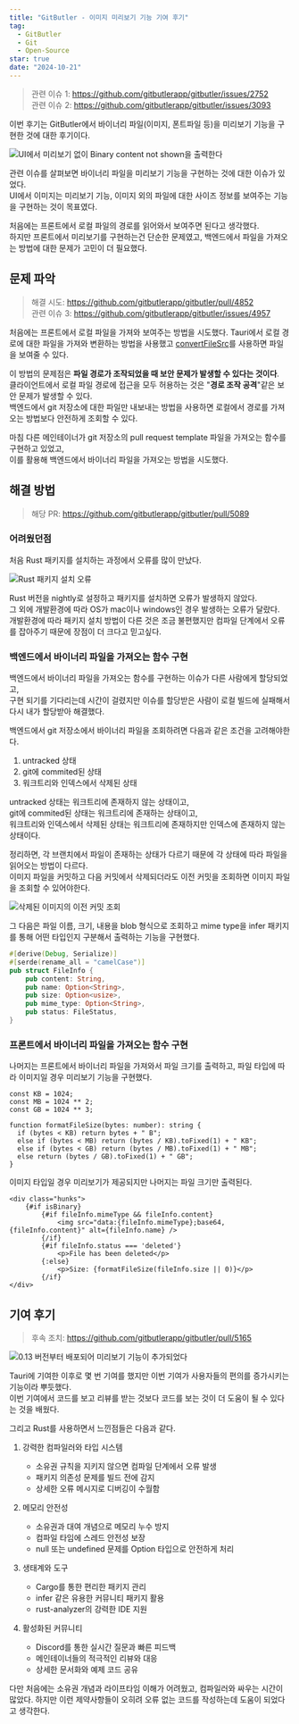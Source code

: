 ```yaml
---
title: "GitButler - 이미지 미리보기 기능 기여 후기"
tag:
  - GitButler
  - Git
  - Open-Source
star: true
date: "2024-10-21"
---
```


> 관련 이슈 1: https://github.com/gitbutlerapp/gitbutler/issues/2752  
> 관련 이슈 2: https://github.com/gitbutlerapp/gitbutler/issues/3093

이번 후기는 GitButler에서 바이너리 파일(이미지, 폰트파일 등)을 미리보기 기능을 구현한 것에 대한 후기이다.

![UI에서 미리보기 없이 Binary content not shown을 출력한다](https://github.com/user-attachments/assets/bc6269bd-14c0-4874-afc5-526d8ca82dfa)

관련 이슈를 살펴보면 바이너리 파일을 미리보기 기능을 구현하는 것에 대한 이슈가 있었다.  
UI에서 이미지는 미리보기 기능, 이미지 외의 파일에 대한 사이즈 정보를 보여주는 기능을 구현하는 것이 목표였다.

<!-- end -->

처음에는 프론트에서 로컬 파일의 경로를 읽어와서 보여주면 된다고 생각했다.  
하지만 프론트에서 미리보기를 구현하는건 단순한 문제였고, 백엔드에서 파일을 가져오는 방법에 대한 문제가 고민이 더 필요했다.

## 문제 파악

> 해결 시도: https://github.com/gitbutlerapp/gitbutler/pull/4852  
> 관련 이슈 3: https://github.com/gitbutlerapp/gitbutler/issues/4957

처음에는 프론트에서 로컬 파일을 가져와 보여주는 방법을 시도했다.
Tauri에서 로컬 경로에 대한 파일을 가져와 변환하는 방법을 사용했고 [convertFileSrc](https://v1.tauri.app/v1/api/js/tauri/#convertfilesrc)를 사용하면 파일을 보여줄 수 있다.

이 방법의 문제점은 **파일 경로가 조작되었을 때 보안 문제가 발생할 수 있다는 것이다**.  
클라이언트에서 로컬 파일 경로에 접근을 모두 허용하는 것은 "**경로 조작 공격**"같은 보안 문제가 발생할 수 있다.  
백엔드에서 git 저장소에 대한 파일만 내보내는 방법을 사용하면 로컬에서 경로를 가져오는 방법보다 안전하게 조회할 수 있다.

마침 다른 메인테이너가 git 저장소의 pull request template 파일을 가져오는 함수를 구현하고 있었고,  
이를 활용해 백엔드에서 바이너리 파일을 가져오는 방법을 시도했다.

## 해결 방법

> 해당 PR: https://github.com/gitbutlerapp/gitbutler/pull/5089

### 어려웠던점

처음 Rust 패키지를 설치하는 과정에서 오류를 많이 만났다.

![Rust 패키지 설치 오류](https://github.com/user-attachments/assets/6205275c-1f13-48a9-871b-e0ca404f36a3)

Rust 버전을 nightly로 설정하고 패키지를 설치하면 오류가 발생하지 않았다.  
그 외에 개발환경에 따라 OS가 mac이나 windows인 경우 발생하는 오류가 달랐다.  
개발환경에 따라 패키지 설치 방법이 다른 것은 조금 불편했지만 컴파일 단계에서 오류를 잡아주기 때문에 장점이 더 크다고 믿고싶다.

### 백엔드에서 바이너리 파일을 가져오는 함수 구현

백엔드에서 바이너리 파일을 가져오는 함수를 구현하는 이슈가 다른 사람에게 할당되었고,  
구현 되기를 기다리는데 시간이 걸렸지만 이슈를 할당받은 사람이 로컬 빌드에 실패해서 다시 내가 할당받아 해결했다.

백엔드에서 git 저장소에서 바이너리 파일을 조회하려면 다음과 같은 조건을 고려해야한다.

1. untracked 상태
2. git에 commited된 상태
3. 워크트리와 인덱스에서 삭제된 상태

untracked 상태는 워크트리에 존재하지 않는 상태이고,  
git에 commited된 상태는 워크트리에 존재하는 상태이고,  
워크트리와 인덱스에서 삭제된 상태는 워크트리에 존재하지만 인덱스에 존재하지 않는 상태이다.

정리하면, 각 브랜치에서 파일이 존재하는 상태가 다르기 때문에 각 상태에 따라 파일을 읽어오는 방법이 다르다.  
이미지 파일을 커밋하고 다음 커밋에서 삭제되더라도 이전 커밋을 조회하면 이미지 파일을 조회할 수 있어야한다.

![삭제된 이미지의 이전 커밋 조회](https://github.com/user-attachments/assets/b20ad0bf-8074-4f77-8b54-b135aeb2b944)

그 다음은 파일 이름, 크기, 내용을 blob 형식으로 조회하고 mime type을 infer 패키지를 통해 어떤 타입인지 구분해서 출력하는 기능을 구현했다.

```Rust
#[derive(Debug, Serialize)]
#[serde(rename_all = "camelCase")]
pub struct FileInfo {
    pub content: String,
    pub name: Option<String>,
    pub size: Option<usize>,
    pub mime_type: Option<String>,
    pub status: FileStatus,
}
```

### 프론트에서 바이너리 파일을 가져오는 함수 구현

나머지는 프론트에서 바이너리 파일을 가져와서 파일 크기를 출력하고, 파일 타입에 따라 이미지일 경우 미리보기 기능을 구현했다.

```javascript:파일사이즈_포맷팅
const KB = 1024;
const MB = 1024 ** 2;
const GB = 1024 ** 3;

function formatFileSize(bytes: number): string {
  if (bytes < KB) return bytes + " B";
  else if (bytes < MB) return (bytes / KB).toFixed(1) + " KB";
  else if (bytes < GB) return (bytes / MB).toFixed(1) + " MB";
  else return (bytes / GB).toFixed(1) + " GB";
}
```

이미지 타입일 경우 미리보기가 제공되지만 나머지는 파일 크기만 출력된다.

```javascript:이미지_미리보기
<div class="hunks">
	{#if isBinary}
		{#if fileInfo.mimeType && fileInfo.content}
			<img src="data:{fileInfo.mimeType};base64,{fileInfo.content}" alt={fileInfo.name} />
		{/if}
		{#if fileInfo.status === 'deleted'}
			<p>File has been deleted</p>
		{:else}
			<p>Size: {formatFileSize(fileInfo.size || 0)}</p>
		{/if}
</div>
```

## 기여 후기

> 후속 조치: https://github.com/gitbutlerapp/gitbutler/pull/5165

![0.13 버전부터 배포되어 미리보기 기능이 추가되었다](https://github.com/user-attachments/assets/4cdd20b2-1f3a-4519-9f90-b1d74cd506d9)

Tauri에 기여한 이후로 몇 번 기여를 했지만 이번 기여가 사용자들의 편의를 증가시키는 기능이라 뿌듯했다.  
이번 기여에서 코드를 보고 리뷰를 받는 것보다 코드를 보는 것이 더 도움이 될 수 있다는 것을 배웠다.

그리고 Rust를 사용하면서 느낀점들은 다음과 같다.

1. 강력한 컴파일러와 타입 시스템

   - 소유권 규칙을 지키지 않으면 컴파일 단계에서 오류 발생
   - 패키지 의존성 문제를 빌드 전에 감지
   - 상세한 오류 메시지로 디버깅이 수월함

2. 메모리 안전성

   - 소유권과 대여 개념으로 메모리 누수 방지
   - 컴파일 타임에 스레드 안전성 보장
   - null 또는 undefined 문제를 Option 타입으로 안전하게 처리

3. 생태계와 도구

   - Cargo를 통한 편리한 패키지 관리
   - infer 같은 유용한 커뮤니티 패키지 활용
   - rust-analyzer의 강력한 IDE 지원

4. 활성화된 커뮤니티

   - Discord를 통한 실시간 질문과 빠른 피드백
   - 메인테이너들의 적극적인 리뷰와 대응
   - 상세한 문서화와 예제 코드 공유

다만 처음에는 소유권 개념과 라이프타임 이해가 어려웠고, 컴파일러와 싸우는 시간이 많았다. 하지만 이런 제약사항들이 오히려 오류 없는 코드를 작성하는데 도움이 되었다고 생각한다.
